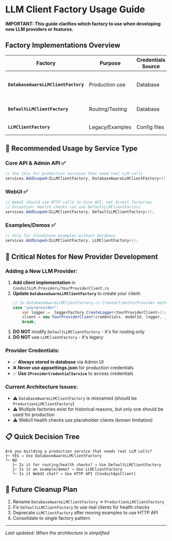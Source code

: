 # LLM Client Factory Usage Guide

**IMPORTANT: This guide clarifies which factory to use when developing new LLM providers or features.**

## Factory Implementations Overview

| Factory | Purpose | Credentials Source | Real Clients | When to Use |
|---------|---------|-------------------|--------------|-------------|
| **`DatabaseAwareLLMClientFactory`** | Production use | Database | ✅ Yes | **PRIMARY CHOICE** - Use for all production services |
| **`DefaultLLMClientFactory`** | Routing/Testing | Database | ❌ Placeholders only | Only for routing health checks |
| **`LLMClientFactory`** | Legacy/Examples | Config files | ✅ Yes | Only for examples/demos |

## 🎯 **Recommended Usage by Service Type**

### **Core API & Admin API** ✅
```csharp
// Use this for production services that need real LLM calls
services.AddScoped<ILLMClientFactory, DatabaseAwareLLMClientFactory>();
```

### **WebUI** ✅ 
```csharp
// WebUI should use HTTP calls to Core API, not direct factories
// Exception: Health checks can use DefaultLLMClientFactory
services.AddScoped<ILLMClientFactory, DefaultLLMClientFactory>();
```

### **Examples/Demos** ✅
```csharp
// Only for standalone examples without database
services.AddScoped<ILLMClientFactory, LLMClientFactory>();
```

## 🚨 **Critical Notes for New Provider Development**

### **Adding a New LLM Provider:**

1. **Add client implementation** in `ConduitLLM.Providers/YourProviderClient.cs`
2. **Update `DatabaseAwareLLMClientFactory`** to create your client:
   ```csharp
   // In DatabaseAwareLLMClientFactory.cs CreateClientForProvider method
   case "yourprovider":
       var logger = _loggerFactory.CreateLogger<YourProviderClient>();
       client = new YourProviderClient(credentials, modelId, logger, _httpClientFactory, defaultModels);
       break;
   ```
3. **DO NOT** modify `DefaultLLMClientFactory` - it's for routing only
4. **DO NOT** use `LLMClientFactory` - it's legacy

### **Provider Credentials:**
- ✅ **Always stored in database** via Admin UI
- ❌ **Never use appsettings.json** for production credentials
- ✅ **Use `IProviderCredentialService`** to access credentials

### **Current Architecture Issues:**
- ⚠️ `DatabaseAwareLLMClientFactory` is misnamed (should be `ProductionLLMClientFactory`)
- ⚠️ Multiple factories exist for historical reasons, but only one should be used for production
- ⚠️ WebUI health checks use placeholder clients (known limitation)

## 📋 **Quick Decision Tree**

```
Are you building a production service that needs real LLM calls?
├─ YES → Use DatabaseAwareLLMClientFactory
└─ NO
   ├─ Is it for routing/health checks? → Use DefaultLLMClientFactory  
   ├─ Is it an example/demo? → Use LLMClientFactory
   └─ Is it WebUI chat? → Use HTTP API (ConduitApiClient)
```

## 🔧 **Future Cleanup Plan**

1. Rename `DatabaseAwareLLMClientFactory` → `ProductionLLMClientFactory`
2. Fix `DefaultLLMClientFactory` to use real clients for health checks
3. Deprecate `LLMClientFactory` after moving examples to use HTTP API
4. Consolidate to single factory pattern

---
*Last updated: When the architecture is simplified*